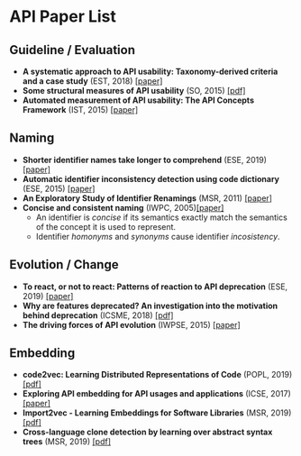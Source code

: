 # API Paper List

## Guideline / Evaluation
- **A systematic approach to API usability: Taxonomy-derived criteria and a case study** (EST, 2018) [[paper]](https://www.sciencedirect.com/science/article/pii/S0950584917302471)
- **Some structural measures of API usability** (SO, 2015) [[pdf]](https://engineering.purdue.edu/RVL/Publications/RamaKakAPIQ_SPE.pdf)
- **Automated measurement of API usability: The API Concepts Framework** (IST, 2015) [[paper]](https://www.sciencedirect.com/science/article/pii/S0950584915000178)


## Naming
- **Shorter identifier names take longer to comprehend** (ESE, 2019) [[paper]](https://link.springer.com/article/10.1007/s10664-018-9621-x)
- **Automatic identifier inconsistency detection using code dictionary** (ESE, 2015) [[paper]](https://link.springer.com/article/10.1007/s10664-015-9369-5)
- **An Exploratory Study of Identifier Renamings** (MSR, 2011) [[paper]](https://dl.acm.org/citation.cfm?id=1985449)
- **Concise and consistent naming** (IWPC, 2005)[[paper]](https://ieeexplore.ieee.org/document/1421019)
 	+ An identifier is *concise* if its semantics exactly match the semantics of the concept it is used to represent.
 	+ Identifier *homonyms* and *synonyms* cause identifier *incosistency*.

## Evolution / Change
- **To react, or not to react: Patterns of reaction to API deprecation** (ESE, 2019) [[paper]](https://dl.acm.org/citation.cfm?id=2393662)
- **Why are features deprecated? An investigation into the motivation behind deprecation** (ICSME, 2018) [[pdf]](https://sback.it/publications/icsme2018b.pdf) 
- **The driving forces of API evolution** (IWPSE, 2015) [[paper]](https://dl.acm.org/citation.cfm?id=2804364)

## Embedding
- **code2vec: Learning Distributed Representations of Code** (POPL, 2019) [[pdf]](https://urialon.cswp.cs.technion.ac.il/wp-content/uploads/sites/83/2018/12/code2vec-popl19.pdf)
- **Exploring API embedding for API usages and applications** (ICSE, 2017) [[paper]](https://dl.acm.org/citation.cfm?id=3097421)
- **Import2vec - Learning Embeddings for Software Libraries** (MSR, 2019) [[pdf]](https://arxiv.org/pdf/1904.03990.pdf)
- **Cross-language clone detection by learning over abstract syntax trees** (MSR, 2019) [[pdf]](https://static.perez.sh/research/2019/cross-language-clone-detection/clone-detection-msr19.pdf)
